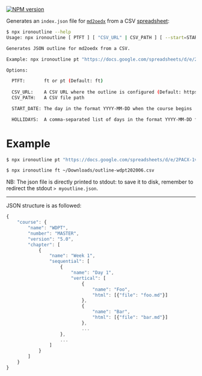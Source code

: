 [![NPM version](https://img.shields.io/npm/v/ironoutline.svg?style=flat)](https://www.npmjs.com/package/ironoutline)

Generates an `index.json` file for [`md2oedx`](https://github.com/ironhack/md2oedx) from a CSV [spreadsheet](https://docs.google.com/spreadsheets/d/1XGvru0SkMvTwI7Y76l3UanC0CNvV2CROtoFx2vFVI4g/edit):

```sh
$ npx ironoutline --help
Usage: npx ironoutline [ PTFT ] [ "CSV_URL" | CSV_PATH ] [ --start=START_DATE --hollidays=HOLLIDAYS ]

Generates JSON outline for md2oedx from a CSV.

Example: npx ironoutline pt "https://docs.google.com/spreadsheets/d/e/2PACX-1vR3uDAa59iofq3f6asa9YJoHxjzmuF0s6SoklVTeRkK7RhrZphPF9RhY1epZAgQNVPW7I8nKFjiH9e-/pub?gid=0&single=true&output=csv" --start=2020-06-02 --hollidays=2020-06-20,2020-07-04,2020-07-14,2020-08-11,2020-08-13,2020-08-15,2020-08-18,2020-08-20,2020-08-22,2020-09-19,2020-10-17,2020-11-10,2020-11-21

Options:

  PTFT:       ft or pt (Default: ft)
  
  CSV_URL:    A CSV URL where the outline is configured (Default: https://docs.google.com/spreadsheets/d/e/2PACX-1vR3uDAa59iofq3f6asa9YJoHxjzmuF0s6SoklVTeRkK7RhrZphPF9RhY1epZAgQNVPW7I8nKFjiH9e-/pub?gid=0&single=true&output=csv)
  CSV_PATH:   A CSV file path

  START_DATE: The day in the format YYYY-MM-DD when the course begins

  HOLLIDAYS:  A comma-separated list of days in the format YYYY-MM-DD for days-off
```

# Example

```sh
$ npx ironoutline pt "https://docs.google.com/spreadsheets/d/e/2PACX-1vR3uDAa59iofq3f6asa9YJoHxjzmuF0s6SoklVTeRkK7RhrZphPF9RhY1epZAgQNVPW7I8nKFjiH9e-/pub?gid=0&single=true&output=csv"
```

```sh
$ npx ironoutline ft ~/Downloads/outline-wdpt202006.csv
```

NB: The json file is directly printed to stdout: to save it to disk, remember to redirect the stdout `> myoutline.json`.

---

JSON structure is as followed:
```js
{
    "course": {
        "name": "WDPT",
        "number": "MASTER",
        "version": "5.0",
        "chapter": [
            {
                "name": "Week 1",
                "sequential": [
                    {
                        "name": "Day 1",
                        "vertical": [
                            {
                                "name": "Foo",
                                "html": [{"file": "foo.md"}]
                            },
                            {
                                "name": "Bar",
                                "html": [{"file": "bar.md"}]
                            },
                            ...
                    },
                    ...
                ]
            }
        ]
    }
}
                            
